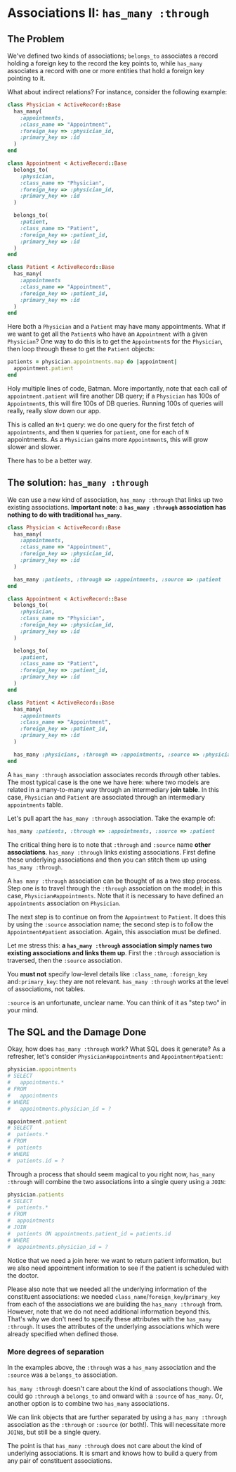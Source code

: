 # Associations II: `has_many :through`

## The Problem

We've defined two kinds of associations; `belongs_to` associates a
record holding a foreign key to the record the key points to, while
`has_many` associates a record with one or more entities that hold a
foreign key pointing to it.

What about indirect relations? For instance, consider the following
example:

```ruby
class Physician < ActiveRecord::Base
  has_many(
    :appointments,
    :class_name => "Appointment",
    :foreign_key => :physician_id,
    :primary_key => :id
  )
end

class Appointment < ActiveRecord::Base
  belongs_to(
    :physician,
    :class_name => "Physician",
    :foreign_key => :physician_id,
    :primary_key => :id
  )

  belongs_to(
    :patient,
    :class_name => "Patient",
    :foreign_key => :patient_id,
    :primary_key => :id
  )
end

class Patient < ActiveRecord::Base
  has_many(
    :appointments
    :class_name => "Appointment",
    :foreign_key => :patient_id,
    :primary_key => :id
  )
end
```

Here both a `Physician` and a `Patient` may have many
appointments. What if we want to get all the `Patient`s who have an
`Appointment` with a given `Physician`? One way to do this is to get
the `Appointment`s for the `Physician`, then loop through these to get
the `Patient` objects:

```ruby
patients = physician.appointments.map do |appointment|
  appointment.patient
end
```

Holy multiple lines of code, Batman. More importantly, note that each
call of `appointment.patient` will fire another DB query; if a
`Physician` has 100s of `Appointment`s, this will fire 100s of DB
queries. Running 100s of queries will really, really slow down our
app.

This is called an `N+1` query: we do one query for the first fetch of
`appointments`, and then `N` queries for `patient`, one for each of
`N` appointments. As a `Physician` gains more `Appointment`s, this
will grow slower and slower.

There has to be a better way.

## The solution: `has_many :through`

We can use a new kind of association, `has_many :through` that links
up two existing associations. **Important note**: a **`has_many
:through` association has nothing to do with traditional `has_many`**.

```ruby
class Physician < ActiveRecord::Base
  has_many(
    :appointments,
    :class_name => "Appointment",
    :foreign_key => :physician_id,
    :primary_key => :id
  )

  has_many :patients, :through => :appointments, :source => :patient
end

class Appointment < ActiveRecord::Base
  belongs_to(
    :physician,
    :class_name => "Physician",
    :foreign_key => :physician_id,
    :primary_key => :id
  )

  belongs_to(
    :patient,
    :class_name => "Patient",
    :foreign_key => :patient_id,
    :primary_key => :id
  )
end

class Patient < ActiveRecord::Base
  has_many(
    :appointments
    :class_name => "Appointment",
    :foreign_key => :patient_id,
    :primary_key => :id
  )

  has_many :physicians, :through => :appointments, :source => :physician
end
```

A `has_many :through` association associates records *through* other
tables. The most typical case is the one we have here: where two
models are related in a many-to-many way through an intermediary
**join table**. In this case, `Physician` and `Patient` are associated
through an intermediary `appointments` table.

Let's pull apart the `has_many :through` association. Take the
example of:

```ruby
has_many :patients, :through => :appointments, :source => :patient
```

The critical thing here is to note that `:through` and `:source` name
**other associations**. `has_many :through` links existing
associations. First define these underlying associations and then you
can stitch them up using `has_many :through`.

A `has many :through` association can be thought of as a two step
process. Step one is to travel through the `:through` association on
the model; in this case, `Physician#appointments`. Note that it is
necessary to have defined an `appointments` association on
`Physician`.

The next step is to continue on from the `Appointment` to
`Patient`. It does this by using the `:source` association name; the
second step is to follow the `Appointment#patient` association. Again,
this association must be defined.

Let me stress this: **a `has_many :through` association simply names
two existing associations and links them up**. First the `:through`
association is traversed, then the `:source` association.

You **must not** specify low-level details like `:class_name`,
`:foreign_key` and`:primary_key`: they are not relevant. `has_many
:through` works at the level of associations, not tables.

`:source` is an unfortunate, unclear name. You can think of it as
"step two" in your mind.

## The SQL and the Damage Done

Okay, how does `has_many :through` work? What SQL does it generate? As
a refresher, let's consider `Physician#appointments` and
`Appointment#patient`:

```ruby
physician.appointments
# SELECT
#   appointments.*
# FROM
#   appointments
# WHERE
#   appointments.physician_id = ?

appointment.patient
# SELECT
#  patients.*
# FROM
#  patients
# WHERE
#  patients.id = ?
```

Through a process that should seem magical to you right now, `has_many
:through` will combine the two associations into a single query using
a `JOIN`:

```ruby
physician.patients
# SELECT
#  patients.*
# FROM
#  appointments
# JOIN
#  patients ON appointments.patient_id = patients.id
# WHERE
#  appointments.physician_id = ?
```

Notice that we need a join here: we want to return patient
information, but we also need appointment information to see if the
patient is scheduled with the doctor.

Please also note that we needed all the underlying information of the
constituent associations: we needed
`class_name`/`foreign_key`/`primary_key` from each of the associations
we are building the `has_many :through` from. However, note that we do
not need additional information beyond this. That's why we don't need
to specify these attributes with the `has_many :through`. It uses the
attributes of the underlying associations which were already specified
when defined those.

### More degrees of separation

In the examples above, the `:through` was a `has_many` association and
the `:source` was a `belongs_to` association.

`has_many :through` doesn't care about the kind of associations
though. We could go `:through` a `belongs_to` and onward with a
`:source` of `has_many`. Or, another option is to combine two
`has_many` associations.

We can link objects that are further separated by using a `has_many
:through` association as the `:through` or `:source` (or both!). This
will necessitate more `JOIN`s, but still be a single query.

The point is that `has_many :through` does not care about the kind of
underlying associations. It is smart and knows how to build a query
from any pair of constituent associations.
